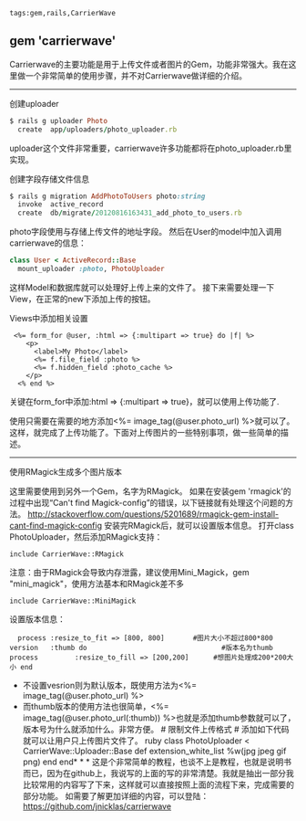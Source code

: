 ```
tags:gem,rails,CarrierWave
```
## gem 'carrierwave'

Carrierwave的主要功能是用于上传文件或者图片的Gem，功能非常强大。我在这里做一个非常简单的使用步骤，并不对Carrierwave做详细的介绍。

------

创建uploader

```ruby 
$ rails g uploader Photo    
  create  app/uploaders/photo_uploader.rb 
```
<!--more-->
uploader这个文件非常重要，carrierwave许多功能都将在photo_uploader.rb里实现。

创建字段存储文件信息

```ruby 
$ rails g migration AddPhotoToUsers photo:string        
  invoke  active_record       
  create  db/migrate/20120816163431_add_photo_to_users.rb 
```

photo字段使用与存储上传文件的地址字段。 然后在User的model中加入调用carrierwave的信息：

```ruby
class User < ActiveRecord::Base
  mount_uploader :photo, PhotoUploader 
```

这样Model和数据库就可以处理好上传上来的文件了。 接下来需要处理一下View，在正常的new下添加上传的按钮。

Views中添加相关设置
```erb
 <%= form_for @user, :html => {:multipart => true} do |f| %>   
  	<p>     
	  <label>My Photo</label>     
  	  <%= f.file_field :photo %>     
  	  <%= f.hidden_field :photo_cache %>   
    </p> 
  <% end %> 
```

关键在form_for中添加:html => {:multipart => true}，就可以使用上传功能了.

使用只需要在需要的地方添加<%= image_tag(@user.photo_url) %>就可以了。 这样，就完成了上传功能了。下面对上传图片的一些特别事项，做一些简单的描述。

------

使用RMagick生成多个图片版本

这里需要使用到另外一个Gem，名字为RMagick。 如果在安装gem 'rmagick'的过程中出现“Can't find Magick-config”的错误，以下链接就有处理这个问题的方法。 <http://stackoverflow.com/questions/5201689/rmagick-gem-install-cant-find-magick-config> 安装完RMagick后，就可以设置版本信息。 打开class PhotoUploader，然后添加RMagick支持：

``` 
include CarrierWave::RMagick 
```

注意：由于RMagick会导致内存泄露，建议使用Mini_Magick，gem "mini_magick"，使用方法基本和RMagick差不多

``` 
include CarrierWave::MiniMagick
```

设置版本信息：
```
  process :resize_to_fit => [800, 800]       #图片大小不超过800*800    version   :thumb do                                 #版本名为thumb   	       process         :resize_to_fill => [200,200]      #想图片处理成200*200大小 end 
```
- 不设置vesrion则为默认版本，既使用方法为<%= image_tag(@user.photo_url) %>
- 而thumb版本的使用方法也很简单，<%= image_tag(@user.photo_url(:thumb)) %>也就是添加thumb参数就可以了，版本号为什么就添加什么。非常方便。 # 限制文件上传格式 # 添加如下代码就可以让用户只上传图片文件了。 ruby class PhotoUploader < CarrierWave::Uploader::Base def extension_white_list %w(jpg jpeg gif png) end end* * * 这是个非常简单的教程，也谈不上是教程，也就是说明书而已，因为在github上，我说写的上面的写的非常清楚。我就是抽出一部分我比较常用的内容写了下来，这样就可以直接按照上面的流程下来，完成需要的部分功能。 如需要了解更加详细的内容，可以登陆：<https://github.com/jnicklas/carrierwave>